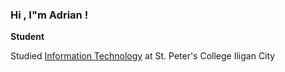 ### Hi , I"m Adrian !

**Student**

Studied  [Information Technology](http://my.spc.edu.ph:75/wordpress/) at St. Peter's College Iligan City <br/>

<a href= "https://web.facebook.com/adrian.dabz.5">
